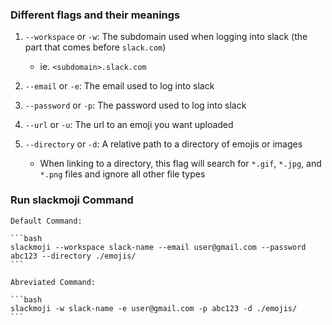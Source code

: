 ### Different flags and their meanings

1. `--workspace` or `-w`: The subdomain used when logging into slack (the part that comes before `slack.com`)
    - ie. `<subdomain>.slack.com`

2. `--email` or `-e`: The email used to log into slack

3. `--password` or `-p`: The password used to log into slack

4. `--url` or `-u`: The url to an emoji you want uploaded

5. `--directory` or `-d`: A relative path to a directory of emojis or images
    - When linking to a directory, this flag will search for `*.gif`, `*.jpg`, and `*.png` files and ignore all other file types


### Run slackmoji Command

    Default Command:

    ```bash
    slackmoji --workspace slack-name --email user@gmail.com --password abc123 --directory ./emojis/
    ```

    Abreviated Command:

    ```bash
    slackmoji -w slack-name -e user@gmail.com -p abc123 -d ./emojis/
    ```
